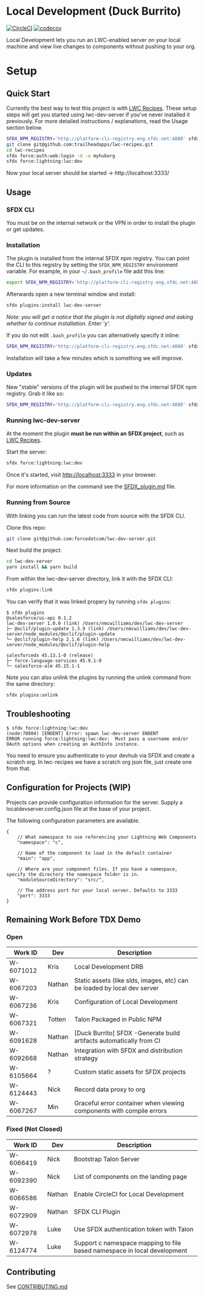 # Local Development (Duck Burrito)

[![CircleCI](https://circleci.com/gh/forcedotcom/lwc-dev-server.svg?style=svg&circle-token=19ea057fcc409cec956c360fc347b727d0429396)](https://circleci.com/gh/forcedotcom/lwc-dev-server)
[![codecov](https://codecov.io/gh/forcedotcom/lwc-dev-server/branch/master/graph/badge.svg?token=LJxxclDlYz)](https://codecov.io/gh/forcedotcom/lwc-dev-server)

Local Development lets you run an LWC-enabled server on your local machine and view live changes to components without pushing to your org.

# Setup

## Quick Start

Currently the best way to test this project is with [LWC Recipes](https://github.com/trailheadapps/lwc-recipes). These setup steps will get you started using lwc-dev-server if you've never installed it previously. For more detailed instructions / explanations, read the Usage section below.

```sh
SFDX_NPM_REGISTRY='http://platform-cli-registry.eng.sfdc.net:4880' sfdx plugins:install lwc-dev-server
git clone git@github.com:trailheadapps/lwc-recipes.git
cd lwc-recipes
sfdx force:auth:web:login -d -a myhuborg
sfdx force:lightning:lwc:dev
```
Now your local server should be started -> http://localhost:3333/

## Usage

### SFDX CLI

You must be on the internal network or the VPN in order to install the plugin or get updates.

### Installation

The plugin is installed from the internal SFDX npm registry. You can point the CLI to this registry by setting the `SFDX_NPM_REGISTRY` environment variable. For example, in your `~/.bash_profile` file add this line:

```sh
export SFDX_NPM_REGISTRY='http://platform-cli-registry.eng.sfdc.net:4880'
```

Afterwards open a new terminal window and install:

```sh
sfdx plugins:install lwc-dev-server
```

*Note: you will get a notice that the plugin is not digitally signed and asking whether to continue installation. Enter 'y'.*

If you do not edit `.bash_profile` you can alternatively specify it inline:

```sh
SFDX_NPM_REGISTRY='http://platform-cli-registry.eng.sfdc.net:4880' sfdx plugins:install lwc-dev-server
```
Installation will take a few minutes which is something we will improve. 

### Updates

New "stable" versions of the plugin will be pushed to the internal SFDX npm registry. Grab it like so:

```sh
SFDX_NPM_REGISTRY='http://platform-cli-registry.eng.sfdc.net:4880' sfdx plugins:update
```

### Running lwc-dev-server

At the moment the plugin **must be run within an SFDX project**, such as [LWC Recipes](https://github.com/trailheadapps/lwc-recipes).

Start the server:

```sh
sfdx force:lightning:lwc:dev
```

Once it's started, visit [http://localhost:3333](http://localhost:3333) in your browser.

For more information on the command see the [SFDX_plugin.md](SFDX_plugin.md) file.

### Running from Source

With linking you can run the latest code from source with the SFDX CLI.

Clone this repo:
```sh
git clone git@github.com:forcedotcom/lwc-dev-server.git
```

Next build the project:
```sh
cd lwc-dev-server
yarn install && yarn build
```

From within the lwc-dev-server directory, link it with the SFDX CLI:
```sh
sfdx plugins:link
```

You can verify that it was linked propery by running `sfdx plugins`:

```sh-session
$ sfdx plugins
@salesforce/ui-api 0.1.2
lwc-dev-server 1.0.0 (link) /Users/nmcwilliams/dev/lwc-dev-server
├─ @oclif/plugin-update 1.3.9 (link) /Users/nmcwilliams/dev/lwc-dev-server/node_modules/@oclif/plugin-update
└─ @oclif/plugin-help 2.1.6 (link) /Users/nmcwilliams/dev/lwc-dev-server/node_modules/@oclif/plugin-help

salesforcedx 45.13.1-0 (release)
├─ force-language-services 45.9.1-0
└─ salesforce-alm 45.15.1-1
```
Note you can also unlink the plugins by running the unlink command from the same directory:
```sh
sfdx plugins:unlink
```

## Troubleshooting

```sh-session
$ sfdx force:lightning:lwc:dev
(node:78804) [ENOENT] Error: spawn lwc-dev-server ENOENT
ERROR running force:lightning:lwc:dev:  Must pass a username and/or OAuth options when creating an AuthInfo instance.
```

You need to ensure you authenticate to your devhub via SFDX and create a scratch org.
In lwc-recipes we have a scratch org json file, just create one from that.


## Configuration for Projects (WIP)

Projects can provide configuration information for the server. Supply a localdevserver.config.json file at the base of your project.

The following configuration parameters are available.

```json5
{
    // What namespace to use referencing your Lightning Web Components
    "namespace": "c",

    // Name of the component to load in the default container
    "main": "app", 

    // Where are your component files. If you have a namespace, specify the directory the namespace folder is in.
    "moduleSourceDirectory": "src/", 

    // The address port for your local server. Defaults to 3333
    "port": 3333
}
```

## Remaining Work Before TDX Demo

### Open 
| Work ID | Dev | Description |
| ------- | --- | ----------- |
| W-6071012 | Kris | Local Development DRB
| W-6067203 | Nathan | Static assets (like slds, images, etc) can be loaded by local dev server
| W-6067236 | Kris | Configuration of Local Development
| W-6067321 | Totten | Talon Packaged in Public NPM
| W-6091628 | Nathan | [Duck Burrito] SFDX -Generate build artifacts automatically from CI
| W-6092668 | Nathan | Integration with SFDX and distribution strategy
| W-6105664 | ? | Custom static assets for SFDX projects
| W-6124443 | Nick | Record data proxy to org
| W-6067267 | Min | Graceful error container when viewing components with compile errors

### Fixed (Not Closed)
| Work ID | Dev | Description |
| ------- | --- | ----------- |
| W-6066419 | Nick | Bootstrap Talon Server
| W-6092390 | Nick | List of components on the landing page
| W-6066586 | Nathan | Enable CircleCI for Local Development
| W-6072909 | Nathan | SFDX CLI Plugin
| W-6072978 | Luke | Use SFDX authentication token with Talon
| W-6124774 | Luke | Support c namespace mapping to file based namespace in local development

## Contributing

See [CONTRIBUTING.md](CONTRIBUTING.md)
